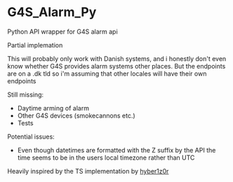 # G4S_Alarm_Py
Python API wrapper for G4S alarm api

Partial implemation

This will probably only work with Danish systems, and i honestly don't even know whether G4S provides alarm systems other places. But the endpoints are on a .dk tld so i'm assuming that other locales will have their own endpoints

Still missing:
* Daytime arming of alarm
* Other G4S devices (smokecannons etc.)
* Tests

Potential issues:
* Even though datetimes are formatted with the Z suffix by the API the time seems to be in the users local timezone rather than UTC

Heavily inspired by the TS implementation by [hyber1z0r](https://github.com/hyber1z0r/g4s/blob/master/src/types/SystemState.ts)
